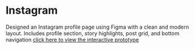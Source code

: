 # Instagram
Designed an Instagram profile page using Figma with a clean and modern layout.  Includes profile section, story highlights, post grid, and bottom navigation
[click here to view the interactive prototype](https://www.figma.com/design/rMOGjq5gATNRzzYl8Wejpo/facebook?node-id=4-2&t=D9HAKsCZmRB5JBWn-1) 
